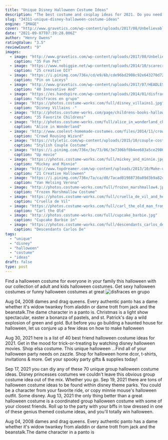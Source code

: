 ```yaml
---
title: "Unique Disney Halloween Costume Ideas"
description: "The best costume and cosplay ideas for 2021. Do you need to find a great costume, but dont have a lot of time? costume wall features hundreds of popular superheroes, top movie stars, favorite tv show personalities, video game characters, and trending pop culture icons broken out into complete, step-by-step costume guides. Costume"
slug: "34311-unique-disney-halloween-costume-ideas"
engine: "IMAGE"
cover: "http://www.gravetics.com/wp-content/uploads/2017/08/Unbelievable-Halloween-Costume-Ideas.jpg"
date: "2021-09-07T07:39:28.006Z"
author: "Henry Owens"
ratingValue: "3.5"
reviewCount: "9"
images:
  - image: "http://www.gravetics.com/wp-content/uploads/2017/08/Unbelievable-Halloween-Costume-Ideas.jpg"
    caption: "35 Fun Pet"
  - image: "https://www.nobiggie.net/wp-content/uploads/2014/10/scarecrow-costume-plus-more-creative-diy-costumes-for-girls.jpg"
    caption: "25 creative DIY"
  - image: "https://i.pinimg.com/736x/cd/e9/6b/cde96bd2908c92e643270d72907fabb6--darth-vader-costumes-star-wars-costumes.jpg"
    caption: "Pin on Laceys"
  - image: "http://www.gravetics.com/wp-content/uploads/2017/07/HEADLESS-OLAF-PUMPKINS....this-is-such-a-fun-idea-Over-50-of-the-BEST-Decorated-Carved-Pumpkin-ideas-here...jpg"
    caption: "40 Innovative And"
  - image: "https://es.handspire.com/wp-content/uploads/2014/01/disfraces-en-grupo-4.jpg"
    caption: "disfraces en grupo"
  - image: "https://photos.costume-works.com/full/disney_villains1.jpg"
    caption: "Disney Villains -"
  - image: "http://photos.costume-works.com/page/childrens-books-halloween-costumes.jpg"
    caption: "35 Favorite Childrens"
  - image: "http://photos.costume-works.com/full/alice_in_wonderland_cheshire_cat_and_mad_hatter.jpg"
    caption: "Alice in Wonderland"
  - image: "http://www.coolest-homemade-costumes.com/files/2014/11/crowd-rousing-wizard-of-oz-in-a-hot-air-balloon-for-over-a-wheelchair-129803-e1415959398508.jpg"
    caption: "Crowd Rousing Wizard"
  - image: "https://styletic.com/wp-content/uploads/2015/10/couple-costume-ideas/14-couple-costume-ideas.jpg"
    caption: "Stylish Couple Costume"
  - image: "https://i.pinimg.com/736x/3e/73/06/3e7306bf0b4ee603a5ce2986524c2967.jpg"
    caption: "Up movie"
  - image: "https://photos.costume-works.com/full/mickey_and_minnie.jpg"
    caption: "Mickey and Minnie"
  - image: "http://www.topdreamer.com/wp-content/uploads/2013/10/Make-up-for-Halloween1-634x951.jpg"
    caption: "21 Creative Halloween"
  - image: "https://i.pinimg.com/736x/7a/ca/d0/7acad01988730a89d3b9a82cb0de32d4--viking-warrior-bride-gowns.jpg"
    caption: "Van Helsing Verona"
  - image: "http://photos.costume-works.com/full/frozen_marshmallow4.jpg"
    caption: "Frozen Marshmallow Costume"
  - image: "https://photos.costume-works.com/full/cruella_de_vil_and_her_terrified_dalmatian1.jpg"
    caption: "Cruella de Vil"
  - image: "https://photos.costume-works.com/full/carl_the_old_man_from_disneys_up.jpg"
    caption: "Carl the Old"
  - image: "http://photos.costume-works.com/full/cupcake_barbie.jpg"
    caption: "Cupcake Barbie in"
  - image: "https://photos.costume-works.com/full/descendants_carlos_de_vil.jpg"
    caption: "Descendants Carlos De"
tags:
  - "unique"
  - "disney"
  - "halloween"
  - "costume"
  - "ideas"
draft: false
type: post
---
```


Find a halloween costume for everyone in your family this halloween with our collection of adult and kids halloween costumes. Get sexy halloween costumes or funny halloween costumes at great
![disfraces en grupo](https://es.handspire.com/wp-content/uploads/2014/01/disfraces-en-grupo-4.jpg "disfraces en grupo")

Aug 04, 2008 dames and drag queens. Every authentic panto has a dame whether it&#39;s widow twankey from aladdin or dame trott from jack and the beanstalk.The dame character in a panto is. Christmas is a light show spectacular, easter a bonanza of pastels, and st. Patrick&#39;s day a wild explosion of green and gold. But before you go building a haunted house for halloween, let us conjure up a few ideas on how to make halloween
<!--inArticleAds-->

<!--galleryOne-->

Aug 30, 2021 here is a list of 40 best friend halloween costume ideas for 2021.  Get in the mood for trick-or-treating by watching disney halloween movies. Shop elsa costume. This unique halloween ...Find all of your halloween party needs on zazzle. Shop for halloween home dcor, t-shirts, invitations & more. Get your spooky party gifts & supplies today!
<!--inArticleAds-->

<!--galleryTwo-->

Sep 17, 2021 you can diy any of these 70 unique group halloween costume ideas. Disney princesses costumes we couldn't leave this obvious group costume idea out of the mix. Whether you go. Sep 19, 2021 there are tons of halloween costume ideas to be found within disney theme parks. You could be a character from your favorite ride, or copy minnie mouse's halloween outfit. Some disney. Aug 13, 2021 the only thing better than a great halloween costume is a coordinated group halloween costume with some of your closest friends. Roll up to the party with your bffs in tow dressed in one of these genius themed costume ideas, and you'll totally win halloween.
<!--galleryThree-->

Aug 04, 2008 dames and drag queens. Every authentic panto has a dame whether it's widow twankey from aladdin or dame trott from jack and the beanstalk.The dame character in a panto is